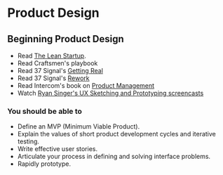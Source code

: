 # Product Design

## Beginning Product Design

* Read [The Lean Startup](http://amzn.com/0307887898).
* Read Craftsmen's playbook
* Read 37 Signal's [Getting Real](http://gettingreal.37signals.com)
* Read 37 Signal's [Rework](http://37signals.com/rework)
* Read Intercom's book on [Product Management](https://www.intercom.io/books/product-management)
* Watch [Ryan Singer's UX Sketching and Prototyping screencasts](http://www.pluralsight.com/courses/play-by-play-ryan-singer)

### You should be able to

* Define an MVP (Minimum Viable Product).
* Explain the values of short product development cycles and iterative testing.
* Write effective user stories.
* Articulate your process in defining and solving interface problems.
* Rapidly prototype.
